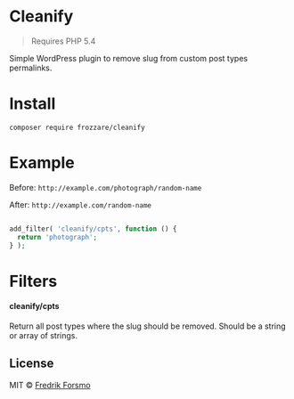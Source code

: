 # Cleanify

> Requires PHP 5.4

Simple WordPress plugin to remove slug from custom post types permalinks.

# Install

```
composer require frozzare/cleanify
```

# Example

Before: `http://example.com/photograph/random-name`

After:  `http://example.com/random-name`

```php

add_filter( 'cleanify/cpts', function () {
  return 'photograph';
} );
```

# Filters

#### cleanify/cpts

Return all post types where the slug should be removed.
Should be a string or array of strings.

## License

MIT © [Fredrik Forsmo](https://github.com/frozzare)
